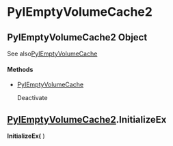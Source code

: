 # PyIEmptyVolumeCache2

## PyIEmptyVolumeCache2 Object

See also[PyIEmptyVolumeCache](#pyiemptyvolumecache)

#### Methods


  - [PyIEmptyVolumeCache](PyIEmptyVolumeCache2.md#pyiemptyvolumecache2pyiemptyvolumecache)

    Deactivate&nbsp;

## [PyIEmptyVolumeCache2](#pyiemptyvolumecache2).InitializeEx

 __InitializeEx(__ )
